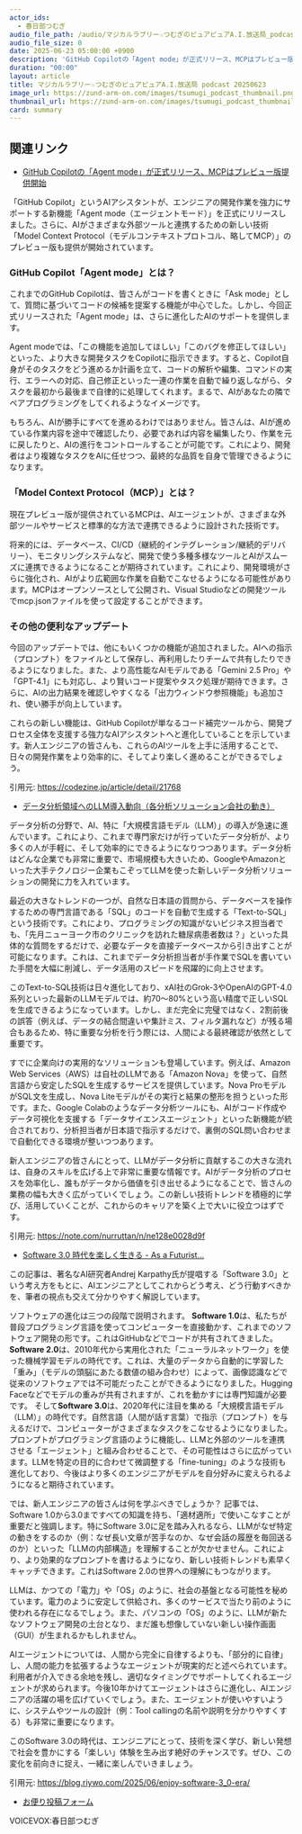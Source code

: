 ```yaml
---
actor_ids:
  - 春日部つむぎ
audio_file_path: /audio/マジカルラブリー☆つむぎのピュアピュアA.I.放送局_podcast_20250623.mp3
audio_file_size: 0
date: 2025-06-23 05:00:00 +0900
description: 'GitHub Copilotの「Agent mode」が正式リリース、MCPはプレビュー版提供開始、データ分析領域へのLLM導入動向（各分析ソリューション会社の動き）、Software 3.0 時代を楽しく生きる - As a Futurist...'
duration: "00:00"
layout: article
title: マジカルラブリー☆つむぎのピュアピュアA.I.放送局 podcast 20250623
image_url: https://zund-arm-on.com/images/tsumugi_podcast_thumbnail.png
thumbnail_url: https://zund-arm-on.com/images/tsumugi_podcast_thumbnail.png
card: summary
---
```


## 関連リンク


- [GitHub Copilotの「Agent mode」が正式リリース、MCPはプレビュー版提供開始](https://codezine.jp/article/detail/21768)  


「GitHub Copilot」というAIアシスタントが、エンジニアの開発作業を強力にサポートする新機能「Agent mode（エージェントモード）」を正式にリリースしました。さらに、AIがさまざまな外部ツールと連携するための新しい技術「Model Context Protocol（モデルコンテキストプロトコル、略してMCP）」のプレビュー版も提供が開始されています。

### GitHub Copilot「Agent mode」とは？
これまでのGitHub Copilotは、皆さんがコードを書くときに「Ask mode」として、質問に基づいてコードの候補を提案する機能が中心でした。しかし、今回正式リリースされた「Agent mode」は、さらに進化したAIのサポートを提供します。

Agent modeでは、「この機能を追加してほしい」「このバグを修正してほしい」といった、より大きな開発タスクをCopilotに指示できます。すると、Copilot自身がそのタスクをどう進めるか計画を立て、コードの解析や編集、コマンドの実行、エラーへの対応、自己修正といった一連の作業を自動で繰り返しながら、タスクを最初から最後まで自律的に処理してくれます。まるで、AIがあなたの隣でペアプログラミングをしてくれるようなイメージです。

もちろん、AIが勝手にすべてを進めるわけではありません。皆さんは、AIが進めている作業内容を途中で確認したり、必要であれば内容を編集したり、作業を元に戻したりと、AIの進行をコントロールすることが可能です。これにより、開発者はより複雑なタスクをAIに任せつつ、最終的な品質を自身で管理できるようになります。

### 「Model Context Protocol（MCP）」とは？
現在プレビュー版が提供されているMCPは、AIエージェントが、さまざまな外部ツールやサービスと標準的な方法で連携できるように設計された技術です。

将来的には、データベース、CI/CD（継続的インテグレーション/継続的デリバリー）、モニタリングシステムなど、開発で使う多種多様なツールとAIがスムーズに連携できるようになることが期待されています。これにより、開発環境がさらに強化され、AIがより広範囲な作業を自動でこなせるようになる可能性があります。MCPはオープンソースとして公開され、Visual Studioなどの開発ツールでmcp.jsonファイルを使って設定することができます。

### その他の便利なアップデート
今回のアップデートでは、他にもいくつかの機能が追加されました。AIへの指示（プロンプト）をファイルとして保存し、再利用したりチームで共有したりできるようになりました。また、より高性能なAIモデルである「Gemini 2.5 Pro」や「GPT-4.1」にも対応し、より賢いコード提案やタスク処理が期待できます。さらに、AIの出力結果を確認しやすくなる「出力ウィンドウ参照機能」も追加され、使い勝手が向上しています。

これらの新しい機能は、GitHub Copilotが単なるコード補完ツールから、開発プロセス全体を支援する強力なAIアシスタントへと進化していることを示しています。新人エンジニアの皆さんも、これらのAIツールを上手に活用することで、日々の開発作業をより効率的に、そしてより楽しく進めることができるでしょう。

引用元: https://codezine.jp/article/detail/21768


- [データ分析領域へのLLM導入動向（各分析ソリューション会社の動き）](https://note.com/nurruttan/n/ne128e0028d9f)  


データ分析の分野で、AI、特に「大規模言語モデル（LLM）」の導入が急速に進んでいます。これにより、これまで専門家だけが行っていたデータ分析が、より多くの人が手軽に、そして効率的にできるようになりつつあります。データ分析はどんな企業でも非常に重要で、市場規模も大きいため、GoogleやAmazonといった大手テクノロジー企業もこぞってLLMを使った新しいデータ分析ソリューションの開発に力を入れています。

最近の大きなトレンドの一つが、自然な日本語の質問から、データベースを操作するための専門言語である「SQL」のコードを自動で生成する「Text-to-SQL」という技術です。これにより、プログラミングの知識がないビジネス担当者でも、「先月ニューヨーク市のクリニックを訪れた糖尿病患者数は？」といった具体的な質問をするだけで、必要なデータを直接データベースから引き出すことが可能になります。これは、これまでデータ分析担当者が手作業でSQLを書いていた手間を大幅に削減し、データ活用のスピードを飛躍的に向上させます。

このText-to-SQL技術は日々進化しており、xAI社のGrok-3やOpenAIのGPT-4.0系列といった最新のLLMモデルでは、約70～80%という高い精度で正しいSQLを生成できるようになっています。しかし、まだ完全に完璧ではなく、2割前後の誤答（例えば、データの結合間違いや集計ミス、フィルタ漏れなど）が残る場合もあるため、特に重要な分析を行う際には、人間による最終確認が依然として重要です。

すでに企業向けの実用的なソリューションも登場しています。例えば、Amazon Web Services（AWS）は自社のLLMである「Amazon Nova」を使って、自然言語から安定したSQLを生成するサービスを提供しています。Nova ProモデルがSQL文を生成し、Nova Liteモデルがその実行と結果の整形を担うといった形です。また、Google Colabのようなデータ分析ツールにも、AIがコード作成やデータ可視化を支援する「データサイエンスエージェント」といった新機能が統合されており、分析担当者が日本語で指示するだけで、裏側のSQL問い合わせまで自動化できる環境が整いつつあります。

新人エンジニアの皆さんにとって、LLMがデータ分析に貢献するこの大きな流れは、自身のスキルを広げる上で非常に重要な情報です。AIがデータ分析のプロセスを効率化し、誰もがデータから価値を引き出せるようになることで、皆さんの業務の幅も大きく広がっていくでしょう。この新しい技術トレンドを積極的に学び、活用していくことが、これからのキャリアを築く上で大いに役立つはずです。

引用元: https://note.com/nurruttan/n/ne128e0028d9f


- [Software 3.0 時代を楽しく生きる - As a Futurist...](https://blog.riywo.com/2025/06/enjoy-software-3_0-era/)  


この記事は、著名なAI研究者Andrej Karpathy氏が提唱する「Software 3.0」という考え方をもとに、AIエンジニアとしてこれからどう考え、どう行動すべきかを、筆者の視点も交えて分かりやすく解説しています。

ソフトウェアの進化は三つの段階で説明されます。
**Software 1.0**は、私たちが普段プログラミング言語を使ってコンピューターを直接動かす、これまでのソフトウェア開発の形です。これはGitHubなどでコードが共有されてきました。
**Software 2.0**は、2010年代から実用化された「ニューラルネットワーク」を使った機械学習モデルの時代です。これは、大量のデータから自動的に学習した「重み」（モデルの頭脳にあたる数値の組み合わせ）によって、画像認識などで従来のソフトウェアでは不可能だったことができるようになりました。Hugging Faceなどでモデルの重みが共有されますが、これを動かすには専門知識が必要です。
そして**Software 3.0**は、2020年代に注目を集める「大規模言語モデル（LLM）」の時代です。自然言語（人間が話す言葉）で指示（プロンプト）を与えるだけで、コンピューターがさまざまなタスクをこなせるようになりました。プロンプトがプログラミング言語のように機能し、LLMと外部のツールを連携させる「エージェント」と組み合わせることで、その可能性はさらに広がっています。LLMを特定の目的に合わせて微調整する「fine-tuning」のような技術も進化しており、今後はより多くのエンジニアがモデルを自分好みに変えられるようになると期待されています。

では、新人エンジニアの皆さんは何を学ぶべきでしょうか？
記事では、Software 1.0から3.0まですべての知識を持ち、「適材適所」で使いこなすことが重要だと強調します。特にSoftware 3.0に足を踏み入れるなら、LLMがなぜ特定の動きをするのか（例：なぜ長い文章が苦手なのか、なぜ会話の履歴を毎回送るのか）といった「LLMの内部構造」を理解することが欠かせません。これにより、より効果的なプロンプトを書けるようになり、新しい技術トレンドも素早くキャッチできます。これはSoftware 2.0の世界への理解にもつながります。

LLMは、かつての「電力」や「OS」のように、社会の基盤となる可能性を秘めています。電力のように安定して供給され、多くのサービスで当たり前のように使われる存在になるでしょう。また、パソコンの「OS」のように、LLMが新たなソフトウェア開発の土台となり、まだ誰も想像していない新しい操作画面（GUI）が生まれるかもしれません。

AIエージェントについては、人間から完全に自律するよりも、「部分的に自律」し、人間の能力を拡張するようなエージェントが現実的だと述べられています。利用者が介入できる余地を残し、適切なタイミングでサポートしてくれるエージェントが求められます。今後10年かけてエージェントはさらに進化し、AIエンジニアの活躍の場を広げていくでしょう。また、エージェントが使いやすいように、システムやツールの設計（例：Tool callingの名前や説明を分かりやすくする）も非常に重要になります。

このSoftware 3.0の時代は、エンジニアにとって、技術を深く学び、新しい発想で社会を豊かにする「楽しい」体験を生み出す絶好のチャンスです。ぜひ、この変化を前向きに捉え、一緒に楽しんでいきましょう。

引用元: https://blog.riywo.com/2025/06/enjoy-software-3_0-era/



- [お便り投稿フォーム](https://forms.gle/ffg4JTfqdiqK62qf9)

VOICEVOX:春日部つむぎ
